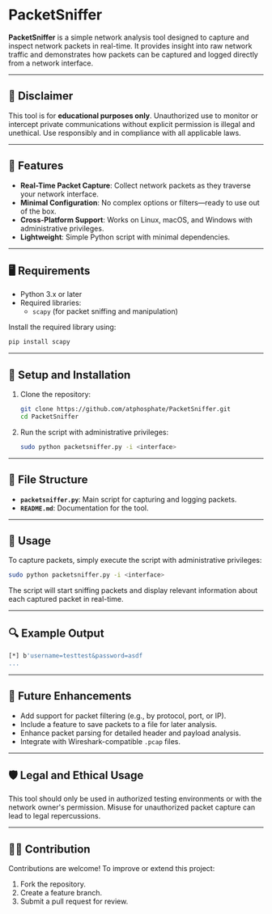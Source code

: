 # PacketSniffer

**PacketSniffer** is a simple network analysis tool designed to capture and inspect network packets in real-time. It provides insight into raw network traffic and demonstrates how packets can be captured and logged directly from a network interface.

---

## 🚨 Disclaimer
This tool is for **educational purposes only**. Unauthorized use to monitor or intercept private communications without explicit permission is illegal and unethical. Use responsibly and in compliance with all applicable laws.

---

## 📝 Features
- **Real-Time Packet Capture**: Collect network packets as they traverse your network interface.
- **Minimal Configuration**: No complex options or filters—ready to use out of the box.
- **Cross-Platform Support**: Works on Linux, macOS, and Windows with administrative privileges.
- **Lightweight**: Simple Python script with minimal dependencies.

---

## 🖥️ Requirements
- Python 3.x or later
- Required libraries:
  - `scapy` (for packet sniffing and manipulation)

Install the required library using:
```bash
pip install scapy
```

---

## 🔧 Setup and Installation
1. Clone the repository:
   ```bash
   git clone https://github.com/atphosphate/PacketSniffer.git
   cd PacketSniffer
   ```

2. Run the script with administrative privileges:
   ```bash
   sudo python packetsniffer.py -i <interface>
   ```

---

## 📂 File Structure
- **`packetsniffer.py`**: Main script for capturing and logging packets.
- **`README.md`**: Documentation for the tool.

---

## 📖 Usage
To capture packets, simply execute the script with administrative privileges:
```bash
sudo python packetsniffer.py -i <interface>
```

The script will start sniffing packets and display relevant information about each captured packet in real-time.

---

## 🔍 Example Output
```bash
[*] b'username=testtest&password=asdf
...
```

---

## 🚀 Future Enhancements
- Add support for packet filtering (e.g., by protocol, port, or IP).
- Include a feature to save packets to a file for later analysis.
- Enhance packet parsing for detailed header and payload analysis.
- Integrate with Wireshark-compatible `.pcap` files.

---

## 🛡️ Legal and Ethical Usage
This tool should only be used in authorized testing environments or with the network owner's permission. Misuse for unauthorized packet capture can lead to legal repercussions.

---

## 🧑‍💻 Contribution
Contributions are welcome! To improve or extend this project:
1. Fork the repository.
2. Create a feature branch.
3. Submit a pull request for review.
